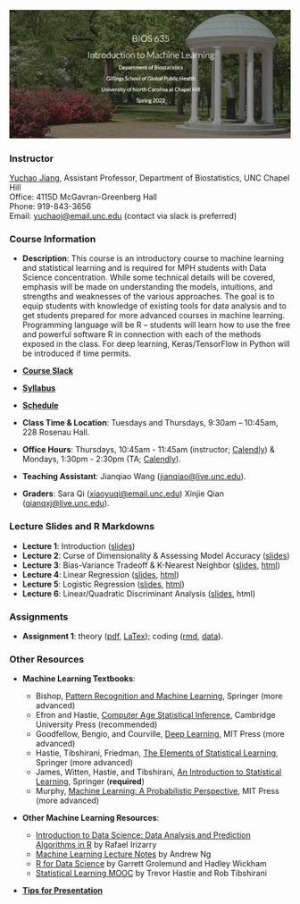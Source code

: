 ![Image description](https://github.com/yuchaojiang/BIOS635_Spring_2022/blob/main/title.png)

### Instructor

[Yuchao Jiang](https://yuchaojiang.github.io/), Assistant Professor, Department of Biostatistics, UNC Chapel Hill<br /> 
Office: 4115D McGavran-Greenberg Hall<br /> 
Phone:  919-843-3656<br /> 
Email:  yuchaoj@email.unc.edu (contact via slack is preferred)

### Course Information

* **Description**: This course is an introductory course to machine learning and statistical learning and is required for MPH students with Data Science concentration. While some technical details will be covered, emphasis will be made on understanding the models, intuitions, and strengths and weaknesses of the various approaches. The goal is to equip students with knowledge of existing tools for data analysis and to get students prepared for more advanced courses in machine learning. Programming language will be R – students will learn how to use the free and powerful software R in connection with each of the methods exposed in the class. For deep learning, Keras/TensorFlow in Python will be introduced if time permits.

* **[Course Slack](https://bios635uncchapelhill.slack.com)**

* **[Syllabus](https://www.dropbox.com/s/3jhftbctixglqsn/BIOS%20635_Intro%20Machine%20Learning_Syllabus_Spring_2022.pdf?dl=0)**

* **[Schedule](https://docs.google.com/spreadsheets/d/1o87TlAnCvuOwMBkw_SJTvLxeWb8DCLmOnl4jQdq9KgA/edit?usp=sharing)**

* **Class Time & Location**: Tuesdays and Thursdays, 9:30am – 10:45am, 228 Rosenau Hall.

* **Office Hours**: Thursdays, 10:45am - 11:45am (instructor; [Calendly](https://calendly.com/bios635/bios635-office-hours-yuchao-jiang)) & Mondays, 1:30pm - 2:30pm (TA; [Calendly](https://calendly.com/jianqiao/bios635-office-hours-jianqiao-wang)).

* **Teaching Assistant**: Jianqiao Wang (jianqiao@live.unc.edu).

* **Graders**: Sara Qi (xiaoyuqi@email.unc.edu)
               Xinjie Qian (qianqxj@live.unc.edu).

### Lecture Slides and R Markdowns

* **Lecture 1**: Introduction ([slides](https://www.dropbox.com/s/dwwfxlkbv895h4d/Lecture_1_Intro.pdf?dl=0))
* **Lecture 2**: Curse of Dimensionality & Assessing Model Accuracy ([slides](https://www.dropbox.com/s/wj5somyf2smmnpv/Lecture_2_curse_of_dimensionality_model_assessment.pdf?dl=0))
* **Lecture 3**: Bias-Variance Tradeoff & K-Nearest Neighbor ([slides](https://www.dropbox.com/s/3emzfpqr8gekdfd/Lecture_3_knn_bias_variance.pdf?dl=0), [html](https://www.dropbox.com/s/vageo8gvyxvshbq/KNN.html?dl=0))
* **Lecture 4**: Linear Regression ([slides](https://www.dropbox.com/s/23qezd5qo8ays35/Lecture_4_linear_regression.pdf?dl=0), [html](https://www.dropbox.com/s/mj238xs2t8xepij/Linear_Regression.html?dl=0))
* **Lecture 5**: Logistic Regression ([slides](https://www.dropbox.com/s/k4yme2fgdtais6w/Lecture_5_logistic_regression.pdf?dl=0), [html](https://www.dropbox.com/s/23x4bkz6ovu17dm/Logistic_Regression_in_class.html?dl=0))
* **Lecture 6**: Linear/Quadratic Discriminant Analysis ([slides](https://www.dropbox.com/s/f3nl7qmxsejn9b7/Lecture_6_LDA_QDA.pdf?dl=0), html)

### Assignments

* **Assignment 1**: theory ([pdf](https://www.dropbox.com/s/3zd3farond5hprn/Homework%201.pdf?dl=0), [LaTex](https://www.dropbox.com/s/qo814y8dwgkst9s/Homework%201.tex?dl=0)); coding ([rmd](https://www.dropbox.com/s/yj0zpw04fki09e6/Assignment1.rmd?dl=0), [data](https://www.dropbox.com/s/69ijpidpqadh3i0/data.zip?dl=0)).

### Other Resources

* **Machine Learning Textbooks**:<br />
  * Bishop, [Pattern Recognition and Machine Learning](https://www.microsoft.com/en-us/research/uploads/prod/2006/01/Bishop-Pattern-Recognition-and-Machine-Learning-2006.pdf), Springer (more advanced)
  * Efron and Hastie, [Computer Age Statistical Inference](https://web.stanford.edu/~hastie/CASI/), Cambridge University Press (recommended)
  * Goodfellow, Bengio, and Courville, [Deep Learning](https://www.deeplearningbook.org/), MIT Press (more advanced)
  * Hastie, Tibshirani, Friedman, [The Elements of Statistical Learning](https://web.stanford.edu/~hastie/ElemStatLearn/), Springer (more advanced)
  * James, Witten, Hastie, and Tibshirani, [An Introduction to Statistical Learning](https://www.statlearning.com/), Springer (**required**)
  * Murphy, [Machine Learning: A Probabilistic Perspective](https://www.cs.ubc.ca/~murphyk/MLbook/), MIT Press (more advanced)

* **Other Machine Learning Resources**:<br />
  * [Introduction to Data Science: Data Analysis and Prediction Algorithms in R](https://rafalab.github.io/dsbook/) by Rafael Irizarry
  * [Machine Learning Lecture Notes](http://cs229.stanford.edu/syllabus.html) by Andrew Ng
  * [R for Data Science](https://r4ds.had.co.nz/) by Garrett Grolemund and Hadley Wickham
  * [Statistical Learning MOOC](https://www.r-bloggers.com/in-depth-introduction-to-machine-learning-in-15-hours-of-expert-videos/) by Trevor Hastie and Rob Tibshirani

* **[Tips for Presentation](https://www.dropbox.com/s/k5ymqz8qflpeskl/Tips_for_presentations.pdf?dl=0)**
